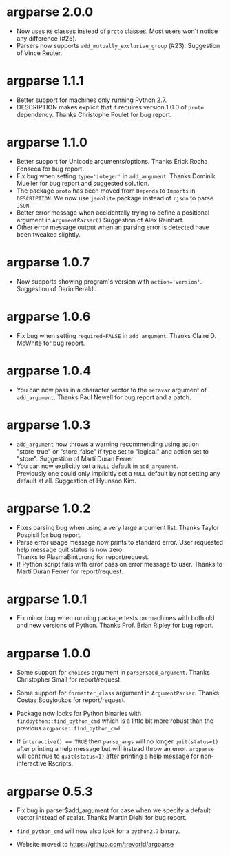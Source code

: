 argparse 2.0.0
==============
* Now uses ``R6`` classes instead of ``proto`` classes.  Most users won't notice any difference (#25).
* Parsers now supports ``add_mutually_exclusive_group`` (#23).  Suggestion of Vince Reuter.

argparse 1.1.1
==============
* Better support for machines only running Python 2.7.  
* DESCRIPTION makes explicit that it requires version 1.0.0 of ``proto`` dependency.  Thanks Christophe Poulet for bug report.

argparse 1.1.0
==============
* Better support for Unicode arguments/options.
  Thanks Erick Rocha Fonseca for bug report.
* Fix bug when setting ``type='integer'`` in ``add_argument``.
  Thanks Dominik Mueller for bug report and suggested solution.
* The package ``proto`` has been moved from ``Depends`` to ``Imports`` in ``DESCRIPTION``.
  We now use ``jsonlite`` package instead of ``rjson`` to parse ``JSON``.
* Better error message when accidentally trying to define a positional argument in ``ArgumentParser()``
  Suggestion of Alex Reinhart.
* Other error message output when an parsing error is detected have been tweaked slightly.

argparse 1.0.7
==============
* Now supports showing program's version with ``action='version'``.
  Suggestion of Dario Beraldi.

argparse 1.0.6
==============
* Fix bug when setting ``required=FALSE`` in ``add_argument``.
  Thanks Claire D. McWhite for bug report.

argparse 1.0.4
==============
* You can now pass in a character vector to the ``metavar`` argument of ``add_argument``.
  Thanks Paul Newell for bug report and a patch.

argparse 1.0.3
==============
* `add_argument` now throws a warning recommending using action "store_true" or "store_false" 
  if type set to "logical" and action set to "store".  Suggestion of Martí Duran Ferrer
* You can now explicitly set a `NULL` default in `add_argument`.  
  Previously one could only implicitly set a `NULL` default by not setting any default at all.
  Suggestion of Hyunsoo Kim.

argparse 1.0.2
==============
* Fixes parsing bug when using a very large argument list.  Thanks Taylor Pospisil for bug report.
* Parse error usage message now prints to standard error.  User requested help message quit status is now zero.  
  Thanks to PlasmaBinturong for report/request.
* If Python script fails with error pass on error message to user.
  Thanks to Martí Duran Ferrer for report/request.

argparse 1.0.1
==============
* Fix minor bug when running package tests on machines with both old and new versions of Python.  Thanks Prof. Brian Ripley for bug report.

argparse 1.0.0
==============
* Some support for ``choices`` argument in ``parser$add_argument``.  Thanks Christopher Small for report/request.

* Some support for ``formatter_class`` argument in ``ArgumentParser``.  Thanks Costas Bouyioukos for report/request.

* Package now looks for Python binaries with ``findpython::find_python_cmd``
  which is a little bit more robust than the previous ``argparse::find_python_cmd``.

* If ``interactive() == TRUE`` then ``parse_args`` will no longer ``quit(status=1)`` after printing a help message
  but will instead throw an error.  ``argparse`` will continue to ``quit(status=1)`` after printing a help message
  for non-interactive Rscripts.


argparse 0.5.3
==============

* Fix bug in parser$add_argument for case when we specify a default vector
  instead of scalar.  Thanks Martin Diehl for bug report.

* ``find_python_cmd`` will now also look for a ``python2.7`` binary.

* Website moved to https://github.com/trevorld/argparse

